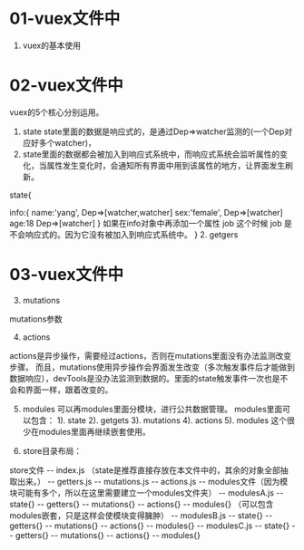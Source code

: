 # 01-vuex文件中
1. vuex的基本使用

# 02-vuex文件中
vuex的5个核心分别运用。
1. state  state里面的数据是响应式的，是通过Dep=>watcher监测的(一个Dep对应好多个watcher)，
2. state里面的数据都会被加入到响应式系统中，而响应式系统会监听属性的变化，当属性发生变化时，会通知所有界面中用到该属性的地方，让界面发生刷新。

state{
  <!-- 每一个属性都对应一个Dep，Dep属于观察者模式 -->
  info:{
    name:'yang',   Dep=>[watcher,watcher]
    sex:'female',  Dep=>[watcher]
    age:18         Dep=>[watcher]
  }
  如果在info对象中再添加一个属性 job 这个时候 job 是不会响应式的。因为它没有被加入到响应式系统中。
}
2. getgers

# 03-vuex文件中
3. mutations

mutations参数

4. actions

actions是异步操作，需要经过actions，否则在mutations里面没有办法监测改变步骤。
而且，mutations使用异步操作会界面发生改变（多次触发事件后才能做到数据响应），devTools是没办法监测到数据的。里面的state触发事件一次也是不会和界面一样，跟着改变的。

5. modules
可以再modules里面分模块，进行公共数据管理。
modules里面可以包含：
  1). state
  2). getgets
  3). mutations
  4). actions
  5). modules 这个很少在modules里面再继续嵌套使用。


  6. store目录布局：

  store文件
   -- index.js （state是推荐直接存放在本文件中的，其余的对象全部抽取出来。）
   -- getters.js
   -- mutations.js
   -- actions.js
   -- modules文件（因为模块可能有多个，所以在这里需要建立一个modules文件夹）
      -- modulesA.js
         -- state{}
         -- getters{}
         -- mutations{}
         -- actions{}
         -- modules{} （可以包含modules嵌套，只是这样会使模块变得臃肿）
      -- modulesB.js
         -- state{}
         -- getters{}
         -- mutations{}
         -- actions{}
         -- modules{}
      -- modulesC.js
         -- state{}
         -- getters{}
         -- mutations{}
         -- actions{}
         -- modules{}